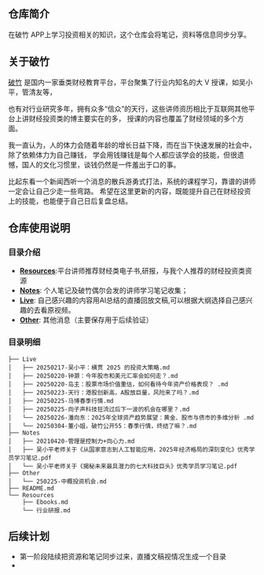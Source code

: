 
## 仓库简介

在破竹 APP上学习投资相关的知识，这个仓库会将笔记，资料等信息同步分享。

## 关于破竹
[破竹](https://pc.pozhu.com) 是国内一家垂类财经教育平台，平台聚集了行业内知名的大 V 授课，如吴小平，管清友等，

也有对行业研究多年，拥有众多“信众”的天行，这些讲师资历相比于互联网其他平台上讲财经投资类的博主要实在的多，
授课的内容也覆盖了财经领域的多个方面。

我一直认为，人的体力会随着年龄的增长日益下降，而在当下快速发展的社会中，除了依赖体力为自己赚钱，
学会用钱赚钱是每个人都应该学会的技能，但很遗憾，国人的文化习惯里，谈钱仍然是一件羞出于口的事。

比起东看一个新闻西听一个消息的散兵游勇式打法，系统的课程学习，靠谱的讲师一定会让自己少走一些弯路。
希望在这里更新的内容，既能提升自己在财经投资上的技能，也能便于自己日后复盘总结。


## 仓库使用说明
### 目录介绍

- [**Resources**](https://github.com/zhouzhoutu/PozhuFinance/tree/main/Resources):平台讲师推荐财经类电子书,研报，与我个人推荐的财经投资类资源
- [**Notes**](https://github.com/zhouzhoutu/PozhuFinance/tree/main/Notes): 个人笔记及破竹偶尔会发的讲师学习笔记收集；
- [**Live**](https://github.com/zhouzhoutu/PozhuFinance/tree/main/Live): 自己感兴趣的内容用AI总结的直播回放文稿,可以根据大纲选择自己感兴趣的去看原视频。
- [**Other**](https://github.com/zhouzhoutu/PozhuFinance/tree/main/Other): 其他消息（主要保存用于后续验证）

### 目录明细
```
├── Live
│   ├── 20250217-吴小平：横贯 2025 的投资大策略.md
│   ├── 20250220-钟灏：今年股市和美元汇率会如何走？.md
│   ├── 20250220-岛主：股票市场价值重估，如何看待今年资产价格表现？ .md
│   ├── 20250223-天行：港股创新高，A股放巨量，风险来了吗？.md
│   ├── 20250225-马博春季行情.md
│   ├── 20250225-向子声科技狂流过后下一波的机会在哪里？.md
│   └── 20250226-潘向东：2025年全球资产趋势展望：黄金、股市与债市的多维分析 .md
│   └── 20250304-董小姐，破竹公开55：春季行情，终结了嘛？.md
├── Notes
│   ├── 20210420-管理是控制力+向心力.md
│   ├── 吴小平老师关于《从国家意志到人工智能应用，2025年经济格局的深刻变化》优秀学员学习笔记.pdf
│   └── 吴小平老师关于《揭秘未来最具潜力的七大科技巨头》优秀学员学习笔记.pdf
├── Other
│   └── 250225-中概投资机会.md
├── README.md
└── Resources
    ├── Ebooks.md
    └── 行业研报.md
```

## 后续计划
- 第一阶段陆续把资源和笔记同步过来，直播文稿视情况生成一个目录
- 
